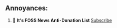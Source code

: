 ## **Annoyances:**
1. 🌟 **It's FOSS News Anti-Donation List** [Subscribe](https://subscribe.adblockplus.org/?location=https://raw.githubusercontent.com/Parsa307/filterlists/main/itsfoss-news-anti-donation.txt&title=It%27s%20FOSS%20News%20Anti-Donation%20List)
